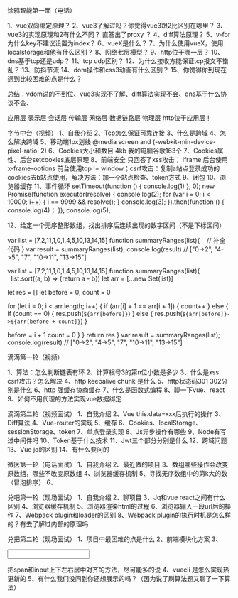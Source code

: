 涂鸦智能第一面（电话）

1、vue双向绑定原理？
2、vue3了解过吗？你觉得vue3跟2比区别在哪里？
3、vue3的实现原理和2有什么不同？  直答出了proxy ？
4、diff算法原理？
5、v-for为什么key不建议设置为index？
6、vueX是什么？
7、为什么使用vueX，使用localstorage和他有什么区别？
8、网络七层模型？
9、http位于哪一层？
10、dns基于tcp还是udp？
11、tcp udp区别？
12、为什么接收方能保证tcp报文不错乱？
13、防抖节流
14、dom操作和css3动画有什么区别？
15、你觉得你到现在遇到比较困难的点是什么？

总结：vdom说的不到位、vue3实现不了解、diff算法实现不会、dns基于什么协议不会、

应用层 表示层 会话层 传输层 网络层 数据链路层 物理层 http位于应用层！



字节中台（视频）
1、自我介绍
2、Tcp怎么保证可靠连接
3、什么是跨域
4、怎么解决跨域
5、移动端1px划线 @media screen and (-webkit-min-device-pixel-ratio: 2)
6、Cookies大小和数目 4kb 我的电脑谷歌163个
7、Cookies属性、后台setcookies底层原理
8、前端安全 只回答了xss攻击； iframe 后台使用x-frame-options 前台使用top != window；csrf攻击：复制a站点登录成功的cookies去b站点使用，解决方法：加一个站点检查、token方式
9、闭包
10、浏览器缓存
11、事件循环
setTimeout(function () {
  console.log(1)
}, 0);
new Promise(function executor(resolve) {
  console.log(2);
  for (var i = 0; i < 10000; i++) {
    i == 9999 && resolve();
  }
  console.log(3);
}).then(function () {
  console.log(4)；
});
console.log(5);


12、给定一个无序整形数组，找出排序后连续出现的数字区间（不是下标区间）

var list = [7,2,11,1,0,1,4,5,10,13,14,15]
function summaryRanges(list){
   // 补全代码
}
var result = summaryRanges(list);
console.log(result) // ["0->2", "4->5", "7", "10->11", "13->15"]


var list = [7,2,11,1,0,1,4,5,10,13,14,15]
function summaryRanges(list){
  list.sort((a, b) => {return a - b})
let arr = [...new Set(list)]

let res = []
let before = 0, count = 0

for (let i = 0; i < arr.length; i++) {
if (arr[i] + 1 == arr[i + 1]) {
count++
} else {
if (count == 0) {
res.push(`${arr[before]}`)
} else {
res.push(`${arr[before]}->${arr[before + count]}`)
}

before = i + 1
count = 0
}
}
return res
}
var result = summaryRanges(list);
console.log(result) // ["0->2", "4->5", "7", "10->11", "13->15"]


滴滴第一轮（视频）

1、算法：怎么判断链表有环
2、计算根号3的第n位小数是多少
3、什么是xss csrf攻击？怎么解决
4、http keepalive chunk 是什么
5、http状态码301 302分别是什么
6、http 强缓存协商缓存
7、什么是函数式编程
8、聊一下vue、react
9、如何不用代理的方法实现vue数据绑定




滴滴第二轮（视频面试）
1、自我介绍
2、Vue this.data=xxx后执行的操作
3、Diff算法
4、Vue-router的实现
5、缓存
6、Cookies、localStorage、sessionStorage、token
7、单点登录实现
8、Js异步操作有哪些
9、Node有写过中间件吗
10、Token基于什么技术
11、Jwt三个部分分别是什么
12、跨域问题
13、Vue jq的区别
14、有什么要问的


微医第一轮（电话面试）
1、自我介绍
2、最近做的项目
3、数组哪些操作会改变原数组，哪些不改变原数组
4、浏览器缓存机制
5、寻找无序数组中的第k大的数（冒泡排序）
6、


兑吧第一轮（现场面试）
1、自我介绍
2、聊项目
3、Jq和vue react之间有什么区别
4、浏览器缓存机制
5、浏览器渲染html的过程
6、浏览器输入一段url后的操作
7、Webpack plugin和loader的区别
8、Webpack plugin的执行时机是怎么样的？有去了解过内部的原理吗


兑把第二轮（现场面试）
1、项目中最困难的点是什么
2、前端模块化方案
3、<div>
<span></span>
         <input />      
</div> 把span和input上下左右居中对齐的方法，尽可能多的说
4、vuecli 是怎么实现热更新的
5、有什么我们没问到你还想展示的吗？（因为说了刷算法题又聊了一下算法）
